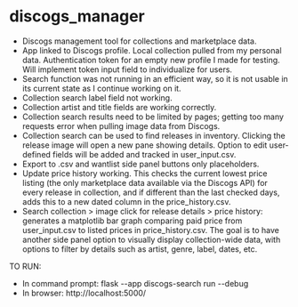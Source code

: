 # discogs_manager
- Discogs management tool for collections and marketplace data.
- App linked to Discogs profile. Local collection pulled from my personal data. Authentication token for an empty new profile I made for testing. Will implement token input field to individualize for users.
- Search function was not running in an efficient way, so it is not usable in its current state as I continue working on it.
- Collection search label field not working.
- Collection artist and title fields are working correctly.
- Collection search results need to be limited by pages; getting too many requests error when pulling image data from Discogs.
- Collection search can be used to find releases in inventory. Clicking the release image will open a new pane showing details. Option to edit user-defined fields will be added and tracked in user_input.csv.
- Export to .csv and wantlist side panel buttons only placeholders.
- Update price history working. This checks the current lowest price listing (the only marketplace data available via the Discogs API) for every release in collection, and if different than the last checked days, adds this to a new dated column in the price_history.csv.
- Search collection > image click for release details > price history: generates a matplotlib bar graph comparing paid price from user_input.csv to listed prices in price_history.csv. The goal is to have another side panel option to visually display collection-wide data, with options to filter by details such as artist, genre, label, dates, etc.

TO RUN:
- In command prompt: flask --app discogs-search run --debug
- In browser: http://localhost:5000/
